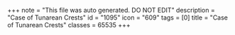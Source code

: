 +++
note = "This file was auto generated. DO NOT EDIT"
description = "Case of Tunarean Crests"
id = "1095"
icon = "609"
tags = [0]
title = "Case of Tunarean Crests"
classes = 65535
+++
